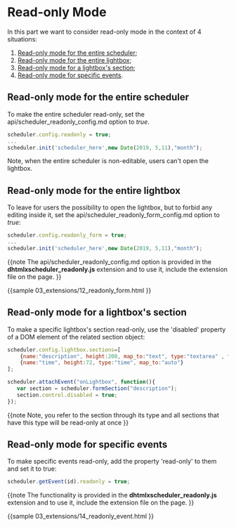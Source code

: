 Read-only Mode
========================================

In this part we want to consider read-only mode in the context of 4 situations:

1. [Read-only mode for the entire scheduler](readonly.md#readonlymodefortheentirescheduler);
2. [Read-only mode for the entire lightbox](readonly.md#readonlymodefortheentirelightbox);
3. [Read-only mode for a lightbox's section](readonly.md#readonlymodeforalighboxssection);
4. [Read-only mode for specific events](readonly.md#readonlymodeforspecificevents).

Read-only mode for the entire scheduler
---------------------------------------------------

To make the entire scheduler read-only, set the api/scheduler_readonly_config.md option to *true*.

~~~js
scheduler.config.readonly = true;
...
scheduler.init('scheduler_here',new Date(2019, 5,11),"month");
~~~
Note, when the entire scheduler is non-editable, users can't open the lightbox.



Read-only mode for the entire lightbox
--------------------------------------------
To leave for users the possibility to open the lightbox, but to forbid any editing inside it, set the api/scheduler_readonly_form_config.md option to *true*:



~~~js
scheduler.config.readonly_form = true;
...
scheduler.init('scheduler_here',new Date(2019, 5,11),"month");
~~~

{{note
The api/scheduler_readonly_config.md option is provided in the **dhtmlxscheduler_readonly.js** extension and to use it, include the extension file on the page.
}}

{{sample
	03_extensions/12_readonly_form.html
}}


Read-only mode for a lightbox's section
---------------------------------------------
To make a specific lightbox's section read-only, use the 'disabled' property of a DOM element of the related section object:

~~~js
scheduler.config.lightbox.sections=[
    {name:"description", height:200, map_to:"text", type:"textarea" , focus:true},
    {name:"time", height:72, type:"time", map_to:"auto"}
];

scheduler.attachEvent("onLightbox", function(){
   var section = scheduler.formSection("description");
   section.control.disabled = true;
});
~~~

{{note
Note, you refer to the section through its type and all sections that have this type will be read-only at once
}}

Read-only mode for specific events
------------------------------------------------
To make specific events read-only, add the property 'read-only' to them and set it to true:

~~~js
scheduler.getEvent(id).readonly = true;
~~~

{{note
The functionality is provided in the **dhtmlxscheduler_readonly.js** extension and to use it, include the extension file on the page.
}}

{{sample
	03_extensions/14_readonly_event.html
}}